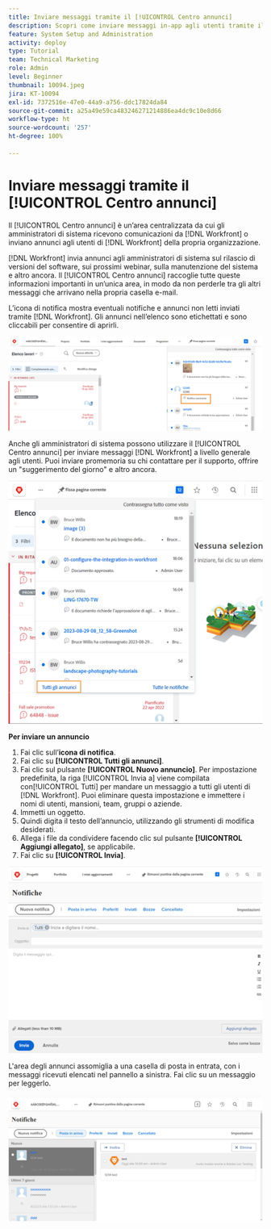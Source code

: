 ```yaml
---
title: Inviare messaggi tramite il [!UICONTROL Centro annunci]
description: Scopri come inviare messaggi in-app agli utenti tramite il [!UICONTROL Centro annunci].
feature: System Setup and Administration
activity: deploy
type: Tutorial
team: Technical Marketing
role: Admin
level: Beginner
thumbnail: 10094.jpeg
jira: KT-10094
exl-id: 7372516e-47e0-44a9-a756-ddc17824da84
source-git-commit: a25a49e59ca483246271214886ea4dc9c10e8d66
workflow-type: ht
source-wordcount: '257'
ht-degree: 100%

---
```


<!---
this has the same content as the system administrator notification setup and mangement section of the email and inapp notificiations learning path
--->

# Inviare messaggi tramite il [!UICONTROL Centro annunci]

Il [!UICONTROL Centro annunci] è un’area centralizzata da cui gli amministratori di sistema ricevono comunicazioni da [!DNL Workfront] o inviano annunci agli utenti di [!DNL Workfront] della propria organizzazione.

[!DNL Workfront] invia annunci agli amministratori di sistema sul rilascio di versioni del software, sui prossimi webinar, sulla manutenzione del sistema e altro ancora. Il [!UICONTROL Centro annunci] raccoglie tutte queste informazioni importanti in un’unica area, in modo da non perderle tra gli altri messaggi che arrivano nella propria casella e-mail.

L’icona di notifica mostra eventuali notifiche e annunci non letti inviati tramite [!DNL Workfront]. Gli annunci nell’elenco sono etichettati e sono cliccabili per consentire di aprirli.

![Annuncio nell’elenco dei messaggi nell’icona delle notifiche](assets/admin-fund-announcements-1.png)

Anche gli amministratori di sistema possono utilizzare il [!UICONTROL Centro annunci] per inviare messaggi [!DNL Workfront] a livello generale agli utenti. Puoi inviare promemoria su chi contattare per il supporto, offrire un &quot;suggerimento del giorno&quot; e altro ancora.

![[!UICONTROL Link a Tutti gli annunci]](assets/admin-fund-announcements-2.png)

**Per inviare un annuncio**

1. Fai clic sull’**icona di notifica**.
1. Fai clic su **[!UICONTROL Tutti gli annunci]**.
1. Fai clic sul pulsante **[!UICONTROL Nuovo annuncio]**. Per impostazione predefinita, la riga [!UICONTROL Invia a] viene compilata con[!UICONTROL Tutti] per mandare un messaggio a tutti gli utenti di [!DNL Workfront]. Puoi eliminare questa impostazione e immettere i nomi di utenti, mansioni, team, gruppi o aziende.
1. Immetti un oggetto.
1. Quindi digita il testo dell’annuncio, utilizzando gli strumenti di modifica desiderati.
1. Allega i file da condividere facendo clic sul pulsante **[!UICONTROL Aggiungi allegato]**, se applicabile.
1. Fai clic su **[!UICONTROL Invia]**.

![Scrivere un annuncio sulla pagina [!UICONTROL Annunci]](assets/admin-fund-announcements-3.png)

L&#39;area degli annunci assomiglia a una casella di posta in entrata, con i messaggi ricevuti elencati nel pannello a sinistra. Fai clic su un messaggio per leggerlo.

![Pagina Annunci](assets/admin-fund-announcements-4.png)
